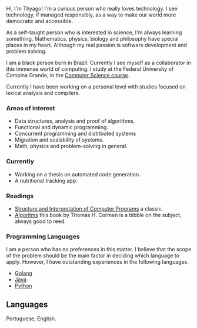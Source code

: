 Hi, I'm Thyago! I'm a curious person who really loves technology. I see technology, if managed responsibly, as a way to make our world more democratic and accessible.

As a self-taught person who is interested in science, I'm always learning something. Mathematics, physics, biology and philosophy have special places in my heart. Although my real passion is software development and problem solving.

I am a black person born in Brazil. Currently I see myself as a collaborator in this immense world of computing. I study at the Federal University of Campina Grande, in the [Computer Science course](https://www.computacao.ufcg.edu.br/).

Currently I have been working on a personal level with studies focused on lexical analysis and compilers.

### Areas of interest
- Data structures, analysis and proof of algorithms.
- Functional and dynamic programming. 
- Concurrent programming and distributed systems
- Migration and scalability of systems.
- Math, physics and problem-solving in general.

### Currently
- Working on a thesis on automated code generation.
- A nutritional tracking app. 

### Readings
- [Structure and Interpretation of Computer Programs](https://www.amazon.com.br/Structure-Interpretation-Computer-Programs-Abelson/dp/0262510871/ref=sr_1_1?keywords=structure+and+interpretation+of+computer+programs&qid=1665408527&qu=eyJxc2MiOiIxLjc0IiwicXNhIjoiMS4zMiIsInFzcCI6IjAuNzcifQ%3D%3D&sprefix=stru%2Caps%2C572&sr=8-1&ufe=app_do%3Aamzn1.fos.4bb5663b-6f7d-4772-84fa-7c7f565ec65b) a classic.
- [Algoritms](https://www.amazon.com.br/Algoritmos-Teoria-Pr%C3%A1tica-Thomas-Cormen/dp/8535236996/ref=sr_1_3?__mk_pt_BR=%C3%85M%C3%85%C5%BD%C3%95%C3%91&crid=IZ5EXTG51B8Z&keywords=algoritmos&qid=1670028643&qu=eyJxc2MiOiI0LjE1IiwicXNhIjoiMy41NiIsInFzcCI6IjMuNjcifQ%3D%3D&sprefix=algoritmos%2Caps%2C177&sr=8-3&ufe=app_do%3Aamzn1.fos.fcd6d665-32ba-4479-9f21-b774e276a678) this book by Thomas H. Cormen is a bibble on the subject, always good to reed.  

### Programming Languages
I am a person who has no preferences in this matter. I believe that the scope of the problem should be the main factor in deciding which language to apply. However, I have outstanding experiences in the following languages.

- [Golang](https://go.dev/)
- [Java](https://www.java.com/pt-BR/)
- [Python](https://www.python.org/)

## Languages
Portuguese, English.
